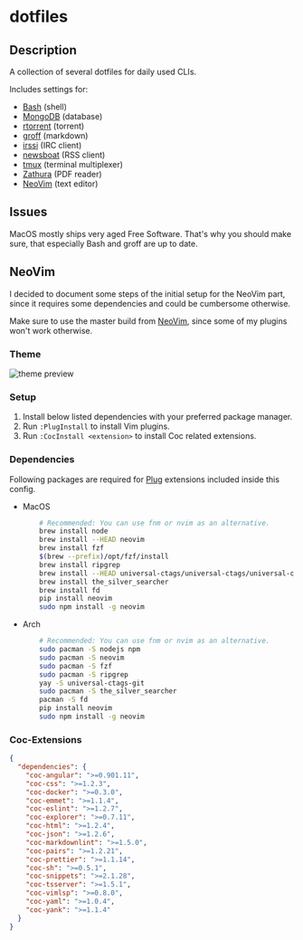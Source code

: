 # dotfiles

## Description

A collection of several dotfiles for daily used CLIs.

Includes settings for:

- [Bash](https://www.gnu.org/software/bash/) (shell)
- [MongoDB](https://www.mongodb.com/) (database)
- [rtorrent](https://github.com/rakshasa/rtorrent) (torrent)
- [groff](https://www.gnu.org/software/groff/) (markdown)
- [irssi](https://github.com/irssi/irssi) (IRC client)
- [newsboat](https://github.com/newsboat/newsboat) (RSS client)
- [tmux](https://github.com/tmux/tmux) (terminal multiplexer)
- [Zathura](https://wiki.archlinux.org/index.php/Zathura) (PDF reader)
- [NeoVim](https://neovim.io/) (text editor)

## Issues

MacOS mostly ships very aged Free Software. That's why you should make sure, that
especially Bash and groff are up to date.

## NeoVim

I decided to document some steps of the initial setup for the NeoVim part, since
it requires some dependencies and could be cumbersome otherwise.

Make sure to use the master build from [NeoVim](https://github.com/neovim/neovim/releases),
since some of my plugins won't work otherwise.

### Theme

![theme preview](https://i.imgur.com/D9nsARX.png)

### Setup

1. Install below listed dependencies with your preferred package manager.
2. Run `:PlugInstall` to install Vim plugins.
3. Run `:CocInstall <extension>` to install Coc related extensions.

### Dependencies

Following packages are required for [Plug](https://github.com/junegunn/vim-plug)
extensions included inside this config.

- MacOS

    ```bash
        # Recommended: You can use fnm or nvim as an alternative.
        brew install node
        brew install --HEAD neovim
        brew install fzf
        $(brew --prefix)/opt/fzf/install
        brew install ripgrep
        brew install --HEAD universal-ctags/universal-ctags/universal-ctags
        brew install the_silver_searcher
        brew install fd
        pip install neovim
        sudo npm install -g neovim
    ```

- Arch

    ```bash
        # Recommended: You can use fnm or nvim as an alternative.
        sudo pacman -S nodejs npm
        sudo pacman -S neovim
        sudo pacman -S fzf
        sudo pacman -S ripgrep
        yay -S universal-ctags-git
        sudo pacman -S the_silver_searcher
        pacman -S fd
        pip install neovim
        sudo npm install -g neovim
    ```

### Coc-Extensions

```json
{
  "dependencies": {
    "coc-angular": ">=0.901.11",
    "coc-css": ">=1.2.3",
    "coc-docker": ">=0.3.0",
    "coc-emmet": ">=1.1.4",
    "coc-eslint": ">=1.2.7",
    "coc-explorer": ">=0.7.11",
    "coc-html": ">=1.2.4",
    "coc-json": ">=1.2.6",
    "coc-markdownlint": ">=1.5.0",
    "coc-pairs": ">=1.2.21",
    "coc-prettier": ">=1.1.14",
    "coc-sh": ">=0.5.1",
    "coc-snippets": ">=2.1.28",
    "coc-tsserver": ">=1.5.1",
    "coc-vimlsp": ">=0.8.0",
    "coc-yaml": ">=1.0.4",
    "coc-yank": ">=1.1.4"
  }
}
```
